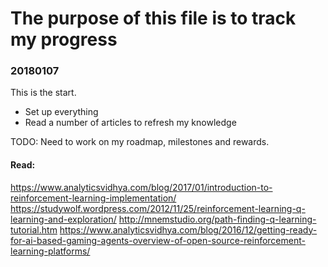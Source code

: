 # The purpose of this file is to track my progress


### 20180107
This is the start. 
* Set up everything 
* Read a number of articles to refresh my knowledge

TODO: Need to work on my roadmap, milestones and rewards.

#### Read: 
https://www.analyticsvidhya.com/blog/2017/01/introduction-to-reinforcement-learning-implementation/
https://studywolf.wordpress.com/2012/11/25/reinforcement-learning-q-learning-and-exploration/
http://mnemstudio.org/path-finding-q-learning-tutorial.htm
https://www.analyticsvidhya.com/blog/2016/12/getting-ready-for-ai-based-gaming-agents-overview-of-open-source-reinforcement-learning-platforms/
